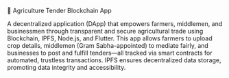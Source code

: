 🌾 Agriculture Tender Blockchain App

A decentralized application (DApp) that empowers farmers, middlemen, and businessmen through transparent and secure agricultural trade using Blockchain, IPFS, Node.js, and Flutter. This app allows farmers to upload crop details, middlemen (Gram Sabha-appointed) to mediate fairly, and businesses to post and fulfill tenders—all tracked via smart contracts for automated, trustless transactions. IPFS ensures decentralized data storage, promoting data integrity and accessibility.
